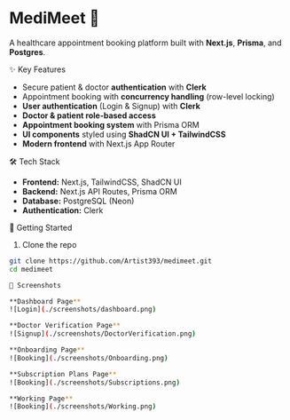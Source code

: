 # MediMeet 🏥  
A healthcare appointment booking platform built with **Next.js**, **Prisma**, and **Postgres**.  

✨ Key Features  
- Secure patient & doctor **authentication** with **Clerk**  
- Appointment booking with **concurrency handling** (row-level locking)  
- **User authentication** (Login & Signup) with **Clerk**  
- **Doctor & patient role-based access**  
- **Appointment booking system** with Prisma ORM  
- **UI components** styled using **ShadCN UI + TailwindCSS**  
- **Modern frontend** with Next.js App Router  

🛠 Tech Stack  
- **Frontend:** Next.js, TailwindCSS, ShadCN UI  
- **Backend:** Next.js API Routes, Prisma ORM  
- **Database:** PostgreSQL (Neon)  
- **Authentication:** Clerk  

🚀 Getting Started  

1. Clone the repo  
```bash
git clone https://github.com/Artist393/medimeet.git
cd medimeet

📸 Screenshots  

**Dashboard Page**  
![Login](./screenshots/dashboard.png)  

**Doctor Verification Page**  
![Signup](./screenshots/DoctorVerification.png)  

**Onboarding Page**  
![Booking](./screenshots/Onboarding.png)  

**Subscription Plans Page**  
![Booking](./screenshots/Subscriptions.png)  

**Working Page**  
![Booking](./screenshots/Working.png)  


